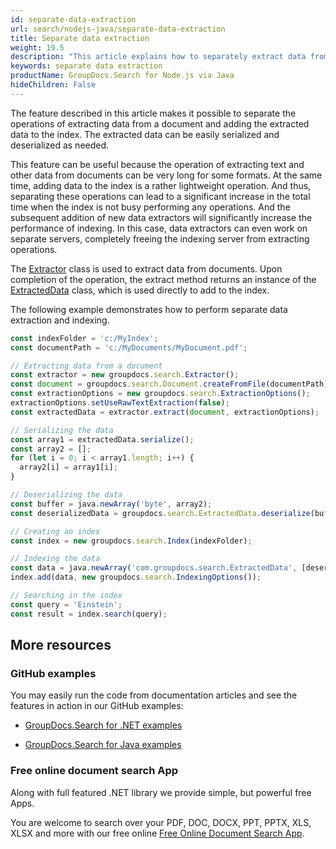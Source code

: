 ```yaml
---
id: separate-data-extraction
url: search/nodejs-java/separate-data-extraction
title: Separate data extraction
weight: 19.5
description: "This article explains how to separately extract data from documents and add the extracted data to the index."
keywords: separate data extraction
productName: GroupDocs.Search for Node.js via Java
hideChildren: False
---
```

The feature described in this article makes it possible to separate the operations of extracting data from a document and adding the extracted data to the index. The extracted data can be easily serialized and deserialized as needed.

This feature can be useful because the operation of extracting text and other data from documents can be very long for some formats. At the same time, adding data to the index is a rather lightweight operation. And thus, separating these operations can lead to a significant increase in the total time when the index is not busy performing any operations. And the subsequent addition of new data extractors will significantly increase the performance of indexing. In this case, data extractors can even work on separate servers, completely freeing the indexing server from extracting operations.

The [Extractor](https://reference.groupdocs.com/search/nodejs-java/com.groupdocs.search/Extractor) class is used to extract data from documents. Upon completion of the operation, the extract method returns an instance of the [ExtractedData](https://reference.groupdocs.com/search/nodejs-java/com.groupdocs.search.common/ExtractedData) class, which is used directly to add to the index.

The following example demonstrates how to perform separate data extraction and indexing.

```javascript
const indexFolder = 'c:/MyIndex';
const documentPath = 'c:/MyDocuments/MyDocument.pdf';

// Extracting data from a document
const extractor = new groupdocs.search.Extractor();
const document = groupdocs.search.Document.createFromFile(documentPath);
const extractionOptions = new groupdocs.search.ExtractionOptions();
extractionOptions.setUseRawTextExtraction(false);
const extractedData = extractor.extract(document, extractionOptions);

// Serializing the data
const array1 = extractedData.serialize();
const array2 = [];
for (let i = 0; i < array1.length; i++) {
  array2[i] = array1[i];
}

// Deserializing the data
const buffer = java.newArray('byte', array2);
const deserializedData = groupdocs.search.ExtractedData.deserialize(buffer);

// Creating an index
const index = new groupdocs.search.Index(indexFolder);

// Indexing the data
const data = java.newArray('com.groupdocs.search.ExtractedData', [deserializedData]);
index.add(data, new groupdocs.search.IndexingOptions());

// Searching in the index
const query = 'Einstein';
const result = index.search(query);
```

## More resources

### GitHub examples

You may easily run the code from documentation articles and see the features in action in our GitHub examples:

*   [GroupDocs.Search for .NET examples](https://github.com/groupdocs-search/GroupDocs.Search-for-.NET)
    
*   [GroupDocs.Search for Java examples](https://github.com/groupdocs-search/GroupDocs.Search-for-Java)
    

### Free online document search App

Along with full featured .NET library we provide simple, but powerful free Apps.

You are welcome to search over your PDF, DOC, DOCX, PPT, PPTX, XLS, XLSX and more with our free online [Free Online Document Search App](https://products.groupdocs.app/search).
